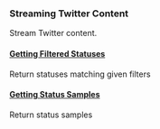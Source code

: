 ### Streaming Twitter Content

Stream Twitter content.

#### [Getting Filtered Statuses](Streaming-Twitter-Content/Getting-Filtered-Statuses.md)

Return statuses matching given filters

#### [Getting Status Samples](Streaming-Twitter-Content/Getting-Status-Samples.md)

Return status samples
